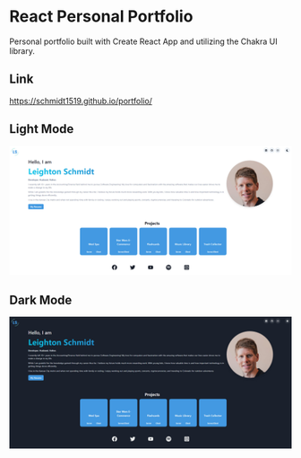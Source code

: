 # React Personal Portfolio
Personal portfolio built with Create React App and utilizing the Chakra UI library.

## Link
https://schmidt1519.github.io/portfolio/

## Light Mode
![Image of portfolio-light](https://github.com/Schmidt1519/portfolio/blob/main/portfolio-light.jpg)

## Dark Mode
![Image of portfolio-dark](https://github.com/Schmidt1519/portfolio/blob/main/portfolio-dark.jpg)
